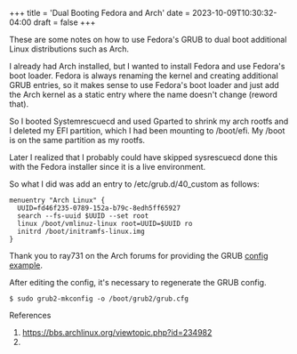 +++
title = 'Dual Booting Fedora and Arch'
date = 2023-10-09T10:30:32-04:00
draft = false
+++

These are some notes on how to use Fedora's GRUB to dual boot additional Linux distributions such as Arch.

I already had Arch installed, but I wanted to install Fedora and use Fedora's boot loader. Fedora is always renaming the kernel and creating additional GRUB entries, so it makes sense to use Fedora's boot loader and just add the Arch kernel as a static entry where the name doesn't change (reword that).

So I booted Systemrescuecd and used Gparted to shrink my arch rootfs and I deleted my EFI partition, which I had been mounting to /boot/efi. My /boot is on the same partition as my rootfs.


Later I realized that I probably could have skipped sysrescuecd done this with the Fedora installer since it is a live environment.

So what I did was add an entry to /etc/grub.d/40_custom as follows:

	menuentry "Arch Linux" {
	  UUID=fd46f235-0789-152a-b79c-8edh5ff65927
	  search --fs-uuid $UUID --set root
	  linux /boot/vmlinuz-linux root=UUID=$UUID ro
	  initrd /boot/initramfs-linux.img
	}

Thank you to ray731 on the Arch forums for providing the GRUB [config example](https://bbs.archlinux.org/viewtopic.php?id=234982).

After editing the config, it's necessary to regenerate the GRUB config.

	$ sudo grub2-mkconfig -o /boot/grub2/grub.cfg



References
1. https://bbs.archlinux.org/viewtopic.php?id=234982
2. 